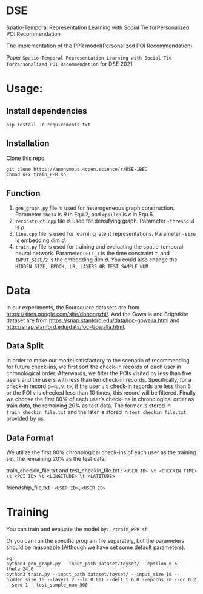 # DSE
Spatio-Temporal Representation Learning with Social Tie forPersonalized POI Recommendation


The implementation of the PPR model(Personalized POI Recommendation).

Paper ```Spatio-Temporal Representation Learning with Social Tie forPersonalized POI Recommendation``` for DSE 2021

# Usage:
## Install dependencies 
```pip install -r requirements.txt```
## Installation
Clone this repo.
```
git clone https://anonymous.4open.science/r/DSE-1BEC
chmod u+x train_PPR.sh
```
## Function
1. ```gen_graph.py``` file is used for heterogeneous graph construction. Parameter ```theta``` is $\theta$ in Equ.2, and ```epsilon``` is $\varepsilon$ in Equ.6.
2. ```reconstruct.cpp``` file is used for densifying graph. Parameter ```-threshold``` is $\rho$.
3. ```line.cpp``` file is used for learning latent representations. Parameter ```-size``` is embedding dim $d$.
4. ```train.py``` file is used for training and evaluating the spatio-temporal neural network. Parameter ```DELT_T``` is the time constraint $\tau$, and ```INPUT_SIZE/2``` is the embedding dim $d$. You could also change the ```HIDDEN_SIZE, EPOCH, LR, LAYERS OR TEST_SAMPLE_NUM```. 

# Data
In our experiments, the Foursquare datasets are from https://sites.google.com/site/dbhongzhi/. And the Gowalla and Brightkite dataset are from https://snap.stanford.edu/data/loc-gowalla.html and http://snap.stanford.edu/data/loc-Gowalla.html.

## Data Split

In order to make our model satisfactory to the scenario of recommending
for future check-ins, we first sort the check-in records of each user in chronological order. Afterwards, we filter the POIs visited by less than five users and the users with less than ten check-in records. Specifically, for a check-in record ```c=<u,v,t>```, if the user ```u```'s check-in records are less than 5 or the POI ```v``` is checked less than 10 times, this record will be filtered.
Finally we choose the first 80\% of each user’s check-ins in chronological order as train data, the remaining 20\% as test data. The former is stored in ```train_checkin_file.txt``` and the later is stored in ```test_checkin_file.txt``` provided by us.

## Data Format
We utilize the first 80% chronological check-ins of each user as the training set, the remaining 20% as the test data.

train_checkin_file.txt and test_checkin_file.txt :
```<USER ID> \t <CHECKIN TIME> \t <POI ID> \t <LONGITUDE> \t <LATITUDE>```

friendship_file.txt : ```<USER ID>,<USER ID>```

# Training
You can train and evaluate the model by: ```./train_PPR.sh```

Or you can run the specific program file separately, but the parameters should be reasonable (Although we have set some default parameters).
```
eg: 
python3 gen_graph.py --input_path dataset/toyset/ --epsilon 0.5 --theta 24.0
python3 train.py --input_path dataset/toyset/ --input_size 16 --hidden_size 16 --layers 2 --lr 0.001 --delt_t 6.0 --epochs 20 --dr 0.2 --seed 1 --test_sample_num 300
```
